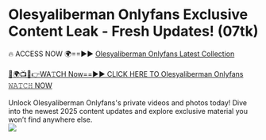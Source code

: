 # Olesyaliberman Onlyfans Exclusive Content Leak - Fresh Updates! (07tk)

🔥 ACCESS NOW 🌍==►► <a href="https://tinyurl.com/kvy9nzfs" rel="nofollow">Olesyaliberman Onlyfans Latest Collection</a>
<br><br>
[🔴🌍📺📱👉WA𝚃CH Now==►► CLICK HERE TO Olesyaliberman Onlyfans 𝚆𝙰𝚃𝙲𝙷 NOW](https://tinyurl.com/kvy9nzfs)
<br><br>
Unlock Olesyaliberman Onlyfans's private videos and photos today! Dive into the newest 2025 content updates and explore exclusive material you won’t find anywhere else.
<br>
<a href="https://tinyurl.com/kvy9nzfs" rel="nofollow" data-target="animated-image.originalLink"><img src="https://camo.githubusercontent.com/8a4f000d20f83aca3bf7ec5f350d767afa0574a8a352519fd8cfa583a6f93a33/68747470733a2f2f692e696d6775722e636f6d2f644a486b345a712e676966" data-canonical-src="https://i.imgur.com/dJHk4Zq.gif" style="max-width: 100%; display: inline-block;" data-target="animated-image.originalImage"></a>
<br>
